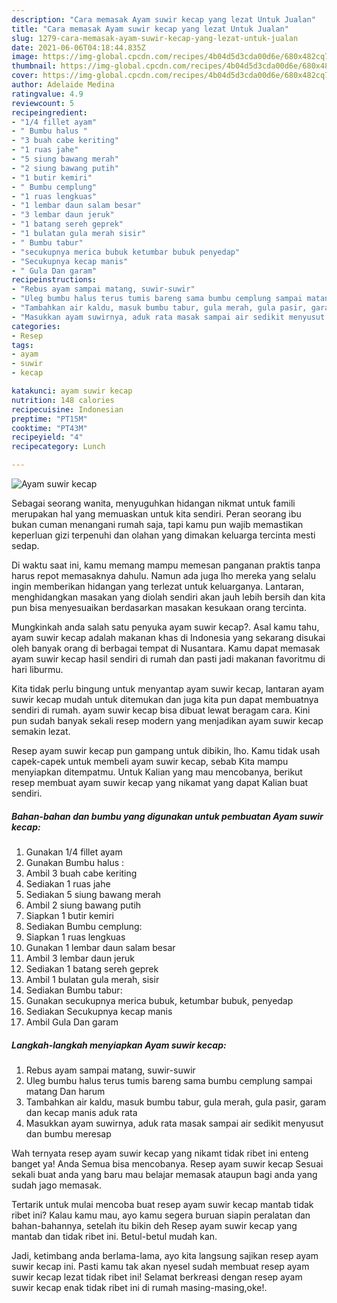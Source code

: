 ```yaml
---
description: "Cara memasak Ayam suwir kecap yang lezat Untuk Jualan"
title: "Cara memasak Ayam suwir kecap yang lezat Untuk Jualan"
slug: 1279-cara-memasak-ayam-suwir-kecap-yang-lezat-untuk-jualan
date: 2021-06-06T04:18:44.835Z
image: https://img-global.cpcdn.com/recipes/4b04d5d3cda00d6e/680x482cq70/ayam-suwir-kecap-foto-resep-utama.jpg
thumbnail: https://img-global.cpcdn.com/recipes/4b04d5d3cda00d6e/680x482cq70/ayam-suwir-kecap-foto-resep-utama.jpg
cover: https://img-global.cpcdn.com/recipes/4b04d5d3cda00d6e/680x482cq70/ayam-suwir-kecap-foto-resep-utama.jpg
author: Adelaide Medina
ratingvalue: 4.9
reviewcount: 5
recipeingredient:
- "1/4 fillet ayam"
- " Bumbu halus "
- "3 buah cabe keriting"
- "1 ruas jahe"
- "5 siung bawang merah"
- "2 siung bawang putih"
- "1 butir kemiri"
- " Bumbu cemplung"
- "1 ruas lengkuas"
- "1 lembar daun salam besar"
- "3 lembar daun jeruk"
- "1 batang sereh geprek"
- "1 bulatan gula merah sisir"
- " Bumbu tabur"
- "secukupnya merica bubuk ketumbar bubuk penyedap"
- "Secukupnya kecap manis"
- " Gula Dan garam"
recipeinstructions:
- "Rebus ayam sampai matang, suwir-suwir"
- "Uleg bumbu halus terus tumis bareng sama bumbu cemplung sampai matang Dan harum"
- "Tambahkan air kaldu, masuk bumbu tabur, gula merah, gula pasir, garam dan kecap manis aduk rata"
- "Masukkan ayam suwirnya, aduk rata masak sampai air sedikit menyusut dan bumbu meresap"
categories:
- Resep
tags:
- ayam
- suwir
- kecap

katakunci: ayam suwir kecap 
nutrition: 148 calories
recipecuisine: Indonesian
preptime: "PT15M"
cooktime: "PT43M"
recipeyield: "4"
recipecategory: Lunch

---
```



![Ayam suwir kecap](https://img-global.cpcdn.com/recipes/4b04d5d3cda00d6e/680x482cq70/ayam-suwir-kecap-foto-resep-utama.jpg)

Sebagai seorang wanita, menyuguhkan hidangan nikmat untuk famili merupakan hal yang memuaskan untuk kita sendiri. Peran seorang ibu bukan cuman menangani rumah saja, tapi kamu pun wajib memastikan keperluan gizi terpenuhi dan olahan yang dimakan keluarga tercinta mesti sedap.

Di waktu  saat ini, kamu memang mampu memesan panganan praktis tanpa harus repot memasaknya dahulu. Namun ada juga lho mereka yang selalu ingin memberikan hidangan yang terlezat untuk keluarganya. Lantaran, menghidangkan masakan yang diolah sendiri akan jauh lebih bersih dan kita pun bisa menyesuaikan berdasarkan masakan kesukaan orang tercinta. 



Mungkinkah anda salah satu penyuka ayam suwir kecap?. Asal kamu tahu, ayam suwir kecap adalah makanan khas di Indonesia yang sekarang disukai oleh banyak orang di berbagai tempat di Nusantara. Kamu dapat memasak ayam suwir kecap hasil sendiri di rumah dan pasti jadi makanan favoritmu di hari liburmu.

Kita tidak perlu bingung untuk menyantap ayam suwir kecap, lantaran ayam suwir kecap mudah untuk ditemukan dan juga kita pun dapat membuatnya sendiri di rumah. ayam suwir kecap bisa dibuat lewat beragam cara. Kini pun sudah banyak sekali resep modern yang menjadikan ayam suwir kecap semakin lezat.

Resep ayam suwir kecap pun gampang untuk dibikin, lho. Kamu tidak usah capek-capek untuk membeli ayam suwir kecap, sebab Kita mampu menyiapkan ditempatmu. Untuk Kalian yang mau mencobanya, berikut resep membuat ayam suwir kecap yang nikamat yang dapat Kalian buat sendiri.

<!--inarticleads1-->

##### Bahan-bahan dan bumbu yang digunakan untuk pembuatan Ayam suwir kecap:

1. Gunakan 1/4 fillet ayam
1. Gunakan  Bumbu halus :
1. Ambil 3 buah cabe keriting
1. Sediakan 1 ruas jahe
1. Sediakan 5 siung bawang merah
1. Ambil 2 siung bawang putih
1. Siapkan 1 butir kemiri
1. Sediakan  Bumbu cemplung:
1. Siapkan 1 ruas lengkuas
1. Gunakan 1 lembar daun salam besar
1. Ambil 3 lembar daun jeruk
1. Sediakan 1 batang sereh geprek
1. Ambil 1 bulatan gula merah, sisir
1. Sediakan  Bumbu tabur:
1. Gunakan secukupnya merica bubuk, ketumbar bubuk, penyedap
1. Sediakan Secukupnya kecap manis
1. Ambil  Gula Dan garam




<!--inarticleads2-->

##### Langkah-langkah menyiapkan Ayam suwir kecap:

1. Rebus ayam sampai matang, suwir-suwir
1. Uleg bumbu halus terus tumis bareng sama bumbu cemplung sampai matang Dan harum
1. Tambahkan air kaldu, masuk bumbu tabur, gula merah, gula pasir, garam dan kecap manis aduk rata
1. Masukkan ayam suwirnya, aduk rata masak sampai air sedikit menyusut dan bumbu meresap




Wah ternyata resep ayam suwir kecap yang nikamt tidak ribet ini enteng banget ya! Anda Semua bisa mencobanya. Resep ayam suwir kecap Sesuai sekali buat anda yang baru mau belajar memasak ataupun bagi anda yang sudah jago memasak.

Tertarik untuk mulai mencoba buat resep ayam suwir kecap mantab tidak ribet ini? Kalau kamu mau, ayo kamu segera buruan siapin peralatan dan bahan-bahannya, setelah itu bikin deh Resep ayam suwir kecap yang mantab dan tidak ribet ini. Betul-betul mudah kan. 

Jadi, ketimbang anda berlama-lama, ayo kita langsung sajikan resep ayam suwir kecap ini. Pasti kamu tak akan nyesel sudah membuat resep ayam suwir kecap lezat tidak ribet ini! Selamat berkreasi dengan resep ayam suwir kecap enak tidak ribet ini di rumah masing-masing,oke!.

